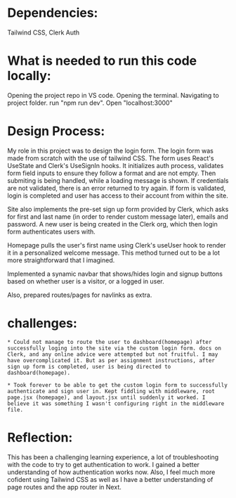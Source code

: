 # Dependencies:
Tailwind CSS, Clerk Auth

# What is needed to run this code locally:
Opening the project repo in VS code. Opening the terminal. Navigating to project folder. run "npm run dev". Open "localhost:3000"

# Design Process:

My role in this project was to design the login form. The login form was made from scratch with the use of tailwind CSS. The form uses React's UseState and Clerk's UseSignIn hooks. It initializes auth process, validates form field inputs to ensure they follow a format and are not empty. Then submiting is being handled, while a loading message is shown. If credentials are not validated, there is an error returned to try again. If form is validated, login is completed and user has access to their account from within the site. 

Site also implements the pre-set sign up form provided by Clerk, which asks for first and last name (in order to render custom message later), emails and password. A new user is being created in the Clerk org, which then login form authenticates users with.

Homepage pulls the user's first name using Clerk's useUser hook to render it in a personalized welcome message. This method turned out to be a lot more straightforward that I imagined.

Implemented a synamic navbar that shows/hides login and signup buttons based on whether user is a visitor, or a logged in user.

Also, prepared routes/pages for navlinks as extra. 

# challenges: 
    * Could not manage to route the user to dashboard(homepage) after successfully loging into the site via the custom login form. docs on Clerk, and any online advice were attempted but not fruitful. I may have overcomplicated it. But as per assignment instructions, after sign up form is completed, user is being directed to dashboard(homepage).

    * Took forever to be able to get the custom login form to successfully authenticate and sign user in. Kept fiddling with middleware, root page.jsx (homepage), and layout.jsx until suddenly it worked. I believe it was something I wasn't configuring right in the middleware file.

# Reflection:

This has been a challenging learning experience, a lot of troubleshooting with the code to try to get authentication to work. I gained a better understanding of how authentication works now. Also, I feel much more cofident using Tailwind CSS as well as I have a better understanding of page routes and the app router in Next.